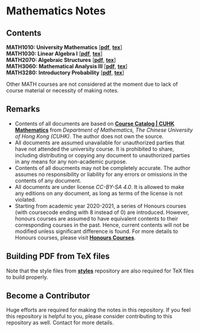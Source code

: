 # Mathematics Notes

## Contents

**MATH1010: University Mathematics** \[**[pdf](math1010/math1010.pdf)**, **[tex](math1010/math1010.tex)**\]\
**MATH1030: Linear Algebra I** \[**[pdf](math1030/math1030.pdf)**, **[tex](math1030/math1030.tex)**\]\
**MATH2070: Algebraic Structures** \[**[pdf](math2070/math2070.pdf)**, **[tex](math2070/math2070.tex)**\]\
**MATH3060: Mathematical Analysis III** \[**[pdf](math3060/math3060.pdf)**, **[tex](math3060/math3060.tex)**\]\
**MATH3280: Introductory Probability** \[**[pdf](math3280/math3280.pdf)**, **[tex](math3280/math3280.tex)**\]

Other MATH courses are not considered at the moment due to lack of course material or necessity of making notes.

## Remarks

- Contents of all documents are based on [**Course Catalog | CUHK Mathematics**](https://www.math.cuhk.edu.hk/course) from *Department of Mathematics, The Chinese University of Hong Kong (CUHK)*. The author does not own the source.
- All documents are assumed unavailable for unauthorized parties that have not attended the university course. It is prohibited to share, including distributing or copying any document to unauthorized parties in any means for any non-academic purpose.
- Contents of all doucments may not be completely accurate. The author assumes no responsibility or liability for any errors or omissions in the contents of any document.
- All documents are under license *CC-BY-SA 4.0*. It is allowed to make any editions on any document, as long as terms of the license is not violated.
- Starting from academic year 2020-2021, a series of Honours courses (with coursecode ending with 8 instead of 0) are introduced. However, honours courses are assumed to have equivalent contents to their corresponding courses in the past. Hence, current contents will not be modified unless significant difference is found. For more details to Honours courses, please visit [**Honours Courses**](https://www.math.cuhk.edu.hk/undergraduates/honours-courses).

## Building PDF from TeX files

Note that the style files from [**styles**](https://github.com/nablamath/styles) repository are also required for TeX files to build properly.

## Become a Contributor

Huge efforts are required for making the notes in this repository. If you feel this repository is helpful to you, please consider contributing to this repository as well. Contact for more details.
